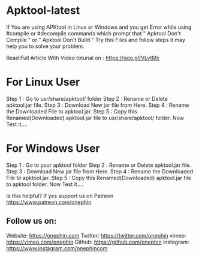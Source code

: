 # Apktool-latest

If You are using APKtool in Linux or Windows and you get Error while using #compile or #decompile commands which prompt that 
" Apktool Don't Compile " 
or
" Apktool Don't Build "
Try this Files and follow steps it may help you to solve your problem.

Read Full Article With Video toturial on : https://goo.gl/VLvtMx


# For Linux User

Step 1 : Go to usr/share/apktool/ folder
Step 2 : Rename or Delete apktool.jar file.
Step 3 : Download New jar file from Here.
Step 4 : Rename the Downloaded File to apktool.jar.
Step 5 : Copy this Renamed(Downloaded) apktool.jar file to usr/share/apktool/ folder.
Now Test it….

# For Windows User

Step 1 : Go to your apktool folder
Step 2 : Rename or Delete apktool.jar file.
Step 3 : Download New jar file from Here.
Step 4 : Rename the Downloaded File to apktool.jar.
Step 5 : Copy this Renamed(Downloaded) apktool.jar file to apktool folder.
Now Test it….

Is this helpful? If yes support us on Patreon
https://www.patreon.com/onephin

Follow us on:
-----------------------------------------------------------------------------------------------------------
Website: https://onephin.com
Twitter: https://twitter.com/onephin
vimeo: https://vimeo.com/onephin
Github: https://github.com/onephin
instagram: https://www.instagram.com/onephincom
